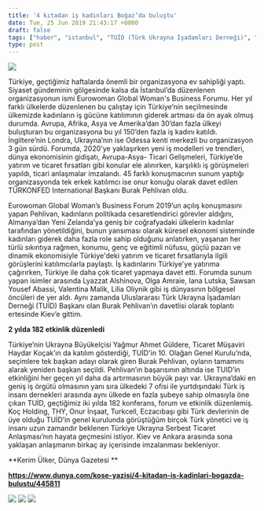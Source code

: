 ```yaml
---
title: '4 kıtadan iş kadınları Boğaz’da buluştu'
date: Tue, 25 Jun 2019 21:43:17 +0000
draft: false
tags: ["haber", "istanbul", "TUİD (Türk Ukrayna İşadamları Derneği)", "Ukrayna", "Ukrayna", "Uluslarası İlişkiler", "Yaşam"]
type: post
---
```




![](https://burakpehlivan.org/wp-content/uploads/2019/06/DSC_1845.jpg)

Türkiye, geçtiğimiz haftalarda önemli bir organizasyona ev sahipliği yaptı. Siyaset gündeminin gölgesinde kalsa da İstanbul’da düzenlenen organizasyonun ismi Eurowoman Global Woman's Business Forumu. Her yıl farklı ülkelerde düzenlenen bu çalıştay için Türkiye’nin seçilmesinde ülkemizde kadınların iş gücüne katılımının giderek artması da ön ayak olmuş durumda. Avrupa, Afrika, Asya ve Amerika’dan 30’dan fazla ülkeyi buluşturan bu organizasyona bu yıl 150’den fazla iş kadını katıldı. İngiltere’nin Londra, Ukrayna’nın ise Odessa kenti merkezli bu organizasyon 3 gün sürdü. Forumda, 2020'ye yaklaşırken yeni iş modelleri ve trendleri, dünya ekonomisinin gidişatı, Avrupa-Asya- Ticari Gelişmeleri, Türkiye’de yatırım ve ticaret fırsatları gibi konular ele alınırken, karşılıklı iş görüşmeleri yapıldı, ticari anlaşmalar imzalandı. 45 farklı konuşmacının sunum yaptığı organizasyonda tek erkek katılımcı ise onur konuğu olarak davet edilen TÜRKONFED International Başkanı Burak Pehlivan oldu.

Eurowoman Global Woman’s Business Forum 2019’un açılış konuşmasını yapan Pehlivan, kadınların politikada cesaretlendirici görevler aldığını, Almanya’dan Yeni Zelanda’ya geniş bir coğrafyadaki ülkelerin kadınlar tarafından yönetildiğini, bunun yansıması olarak küresel ekonomi sisteminde kadınları giderek daha fazla role sahip olduğunu anlatırken, yaşanan her türlü sıkıntıya rağmen, konumu, genç ve eğitimli nüfusu, güçlü pazarı ve dinamik ekonomisiyle Türkiye'deki yatırım ve ticaret fırsatlarıyla ilgili görüşlerini katılımcılarla paylaştı. İş kadınlarını Türkiye'ye yatırıma çağırırken, Türkiye ile daha çok ticaret yapmaya davet etti.
Forumda sunum yapan isimler arasında Lyazzat Alshinova, Olga Amraie, Iana Lutska, Sawsan Yousef Abassi, Valentina Malik, Lilia Oliynik gibi iş dünyasının bölgesel öncüleri de yer aldı. Aynı zamanda Uluslararası Türk Ukrayna İşadamları Derneği (TUİD) Başkanı olan Burak Pehlivan’ın davetlisi olarak toplantı ertesinde Kiev’e gittim.

**2 yılda 182 etkinlik düzenledi**

Türkiye’nin Ukrayna Büyükelçisi Yağmur Ahmet Güldere, Ticaret Müşaviri Haydar Koçak’ın da katılım gösterdiği, TUİD'in 10. Olağan Genel Kurulu’nda, seçimlere tek başkan adayı olarak giren Burak Pehlivan, oyların tamamını alarak yeniden başkan seçildi. Pehlivan’ın başarısının altında ise TUID’in etkinliğini her geçen yıl daha da artırmasının büyük payı var. Ukrayna’daki en geniş iş örgütü olmasının yanı sıra ülkedeki 7 ofisi ile yurtdışındaki Türk iş insanı dernekleri arasında aynı ülkede en fazla şubeye sahip olmasıyla öne çıkan TUİD, geçtiğimiz iki yılda 182 konferans, forum ve etkinlik düzenlemiş. Koç Holding, THY, Onur İnşaat, Turkcell, Eczacıbaşı gibi Türk devlerinin de üye olduğu TUİD’in genel kurulunda görüştüğüm birçok Türk yönetici ve iş insanı uzun zamandır beklenen Türkiye Ukrayna Serbest Ticaret Anlaşması’nın hayata geçmesini istiyor. Kiev ve Ankara arasında sona yaklaşan anlaşmanın birkaç ay içerisinde imzalanması bekleniyor.









**Kerim Ülker, Dünya Gazetesi **




**https://www.dunya.com/kose-yazisi/4-kitadan-is-kadinlari-bogazda-bulustu/445811**










![](https://burakpehlivan.org/wp-content/uploads/2019/06/DSC_1767-e1561499305381.jpg) ![](https://burakpehlivan.org/wp-content/uploads/2019/06/DSC_1792.jpg) ![](https://burakpehlivan.org/wp-content/uploads/2019/06/DSC_0014.jpg)